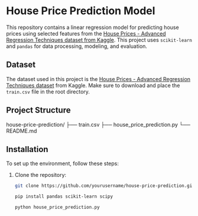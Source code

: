 # House Price Prediction Model

This repository contains a linear regression model for predicting house prices using selected features from the [House Prices - Advanced Regression Techniques dataset from Kaggle](https://www.kaggle.com/c/house-prices-advanced-regression-techniques/data). This project uses `scikit-learn` and `pandas` for data processing, modeling, and evaluation.

## Dataset

The dataset used in this project is the [House Prices - Advanced Regression Techniques dataset](https://www.kaggle.com/c/house-prices-advanced-regression-techniques/data) from Kaggle. Make sure to download and place the `train.csv` file in the root directory.

## Project Structure

house-price-prediction/ ├── train.csv ├── house_price_prediction.py └── README.md

## Installation

To set up the environment, follow these steps:

1. Clone the repository:

   ```bash
   git clone https://github.com/yourusername/house-price-prediction.git

   pip install pandas scikit-learn scipy

   python house_price_prediction.py

